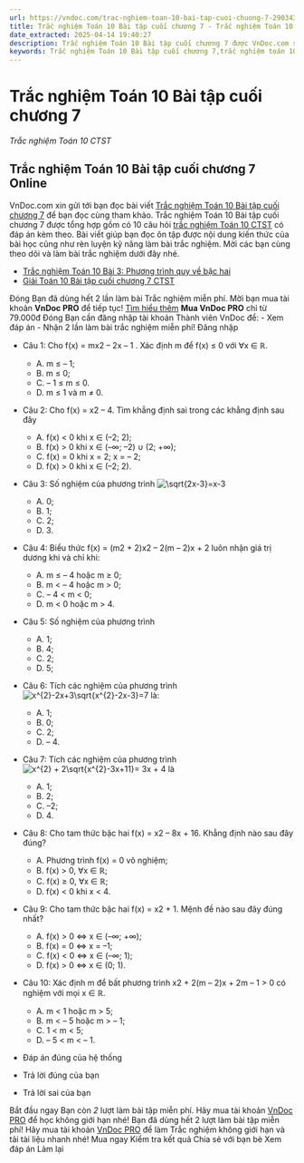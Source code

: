 ```yaml
---
url: https://vndoc.com/trac-nghiem-toan-10-bai-tap-cuoi-chuong-7-290343
title: Trắc nghiệm Toán 10 Bài tập cuối chương 7 - Trắc nghiệm Toán 10 CTST - VnDoc.com
date_extracted: 2025-04-14 19:40:27
description: Trắc nghiệm Toán 10 Bài tập cuối chương 7 được VnDoc.com sưu tầm và xin gửi tới bạn đọc cùng tham khảo.
keywords: Trắc nghiệm Toán 10 Bài tập cuối chương 7,trắc nghiệm toán 10,trắc nghiệm toán 10 CTST,toán 10,toán 10 CTST,bài tập cuối chương 7,Bất phương trình bậc hai một ẩn
---
```


# Trắc nghiệm Toán 10 Bài tập cuối chương 7
 _Trắc nghiệm Toán 10 CTST_
## Trắc nghiệm Toán 10 Bài tập cuối chương 7 Online
VnDoc.com xin gửi tới bạn đọc bài viết [Trắc nghiệm Toán 10 Bài tập cuối chương 7](<https://vndoc.com/trac-nghiem-toan-10-bai-tap-cuoi-chuong-7-290343>) để bạn đọc cùng tham khảo.
Trắc nghiệm Toán 10 Bài tập cuối chương 7 được tổng hợp gồm có 10 câu hỏi [trắc nghiệm Toán 10 CTST](<https://vndoc.com/trac-nghiem-toan-10-ctst>) có đáp án kèm theo. Bài viết giúp bạn đọc ôn tập được nội dung kiến thức của bài học cũng như rèn luyện kỹ năng làm bài trắc nghiệm. Mời các bạn cùng theo dõi và làm bài trắc nghiệm dưới đây nhé.
  * [Trắc nghiệm Toán 10 Bài 3: Phương trình quy về bậc hai](<https://vndoc.com/trac-nghiem-toan-10-bai-3-phuong-trinh-quy-ve-bac-hai-290342>)
  * [Giải Toán 10 Bài tập cuối chương 7 CTST](<https://vndoc.com/giai-toan-10-bai-tap-cuoi-chuong-7-ctst-283521>)

Đóng
Bạn đã dùng hết 2 lần làm bài Trắc nghiệm miễn phí. Mời bạn mua tài khoản **VnDoc PRO** để tiếp tục\! [Tìm hiểu thêm](</pro>)
**Mua VnDoc PRO** chỉ từ 79.000đ
Đóng
Bạn cần đăng nhập tài khoản Thành viên VnDoc để:
\- Xem đáp án
\- Nhận 2 lần làm bài trắc nghiệm miễn phí\!
Đăng nhập 
  * Câu 1:
Cho f\(x\) = mx2 – 2x – 1 . Xác định m để f\(x\) ≤ 0 với ∀x ∈ ℝ.
    * A. m ≤ – 1;
    * B. m ≤ 0;
    * C. – 1 ≤ m ≤ 0.
    * D. m ≤ 1 và m ≠ 0.
  * Câu 2:
Cho f\(x\) = x2 – 4. Tìm khẳng định sai trong các khẳng định sau đây
    * A. f\(x\) < 0 khi x ∈ \(–2; 2\);
    * B. f\(x\) > 0 khi x ∈ \(–∞; –2\) ∪ \(2; +∞\);
    * C. f\(x\) = 0 khi x = 2; x = – 2;
    * D. f\(x\) > 0 khi x ∈ \(–2; 2\).
  * Câu 3:
Số nghiệm của phương trình ![\\sqrt{2x-3}=x-3](https://tex.vdoc.vn?tex=%5Csqrt%7B2x-3%7D%3Dx-3)
    * A. 0;
    * B. 1;
    * C. 2;
    * D. 3.
  * Câu 4:
Biểu thức f\(x\) = \(m2 \+ 2\)x2 – 2\(m – 2\)x + 2 luôn nhận giá trị dương khi và chỉ khi:
    * A. m ≤ – 4 hoặc m ≥ 0;
    * B. m < – 4 hoặc m > 0;
    * C. – 4 < m < 0;
    * D. m < 0 hoặc m > 4.
  * Câu 5:
Số nghiệm của phương trình
    * A. 1;
    * B. 4;
    * C. 2;
    * D. 5;
  * Câu 6:
Tích các nghiệm của phương trình ![x^{2}-2x+3\\sqrt{x^{2}-2x-3}=7](https://tex.vdoc.vn?tex=x%5E%7B2%7D-2x%2B3%5Csqrt%7Bx%5E%7B2%7D-2x-3%7D%3D7) là:
    * A. 1;
    * B. 0;
    * C. 2;
    * D. – 4.
  * Câu 7:
Tích các nghiệm của phương trình ![x^{2} + 2\\sqrt{x^{2}-3x+11}= 3x + 4](https://tex.vdoc.vn?tex=x%5E%7B2%7D%20%2B%202%5Csqrt%7Bx%5E%7B2%7D-3x%2B11%7D%3D%203x%20%2B%204) là
    * A. 1;
    * B. 2;
    * C. –2;
    * D. 4.
  * Câu 8:
Cho tam thức bậc hai f\(x\) = x2 – 8x + 16. Khẳng định nào sau đây đúng?
    * A. Phương trình f\(x\) = 0 vô nghiệm;
    * B. f\(x\) > 0, ∀x ∈ ℝ;
    * C. f\(x\) ≥ 0, ∀x ∈ ℝ;
    * D. f\(x\) < 0 khi x < 4.
  * Câu 9:
Cho tam thức bậc hai f\(x\) = x2 \+ 1. Mệnh đề nào sau đây đúng nhất?
    * A. f\(x\) > 0 ⇔ x ∈ \(–∞; +∞\);
    * B. f\(x\) = 0 ⇔ x = –1;
    * C. f\(x\) < 0 ⇔ x ∈ \(–∞; 1\);
    * D. f\(x\) > 0 ⇔ x ∈ \(0; 1\).
  * Câu 10:
Xác định m để bất phương trình x2 \+ 2\(m – 2\)x + 2m – 1 > 0 có nghiệm với mọi x ∈ ℝ.
    * A. m < 1 hoặc m > 5;
    * B. m < – 5 hoặc m > – 1;
    * C. 1 < m < 5;
    * D. – 5 < m < – 1.

  * Đáp án đúng của hệ thống
  * Trả lời đúng của bạn
  * Trả lời sai của bạn

Bắt đầu ngay
Bạn còn _2_ lượt làm bài tập miễn phí. Hãy mua tài khoản [VnDoc PRO](</pro>) để học không giới hạn nhé\!  Bạn đã dùng hết 2 lượt làm bài tập miễn phí\! Hãy mua tài khoản [VnDoc PRO](</pro>) để làm Trắc nghiệm không giới hạn và tải tài liệu nhanh nhé\!  Mua ngay
Kiểm tra kết quả Chia sẻ với bạn bè Xem đáp án Làm lại
